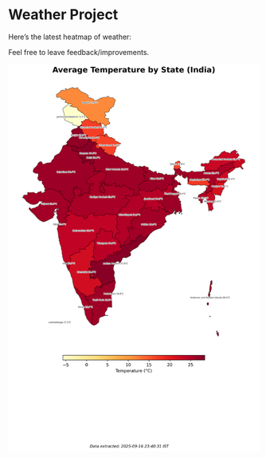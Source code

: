 # Weather Project

Here’s the latest heatmap of weather:

Feel free to leave feedback/improvements.

![India Heatmap](docs/assets/india_heatmap.png?v=C9A819)
